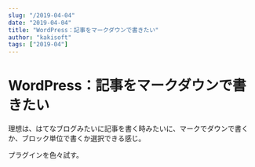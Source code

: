```yaml
---
slug: "/2019-04-04"
date: "2019-04-04"
title: "WordPress：記事をマークダウンで書きたい"
author: "kakisoft"
tags: ["2019-04"]
---
```

# WordPress：記事をマークダウンで書きたい

理想は、はてなブログみたいに記事を書く時みたいに、マークでダウンで書くか、ブロック単位で書くか選択できる感じ。  

プラグインを色々試す。  


